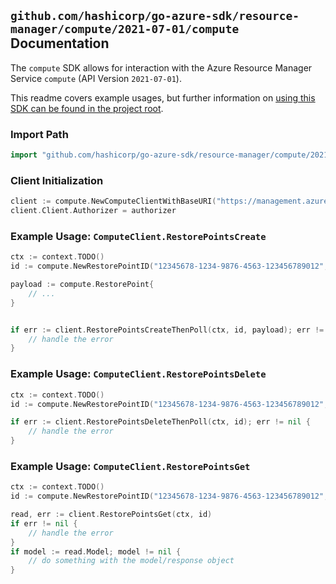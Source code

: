 
## `github.com/hashicorp/go-azure-sdk/resource-manager/compute/2021-07-01/compute` Documentation

The `compute` SDK allows for interaction with the Azure Resource Manager Service `compute` (API Version `2021-07-01`).

This readme covers example usages, but further information on [using this SDK can be found in the project root](https://github.com/hashicorp/go-azure-sdk/tree/main/docs).

### Import Path

```go
import "github.com/hashicorp/go-azure-sdk/resource-manager/compute/2021-07-01/compute"
```


### Client Initialization

```go
client := compute.NewComputeClientWithBaseURI("https://management.azure.com")
client.Client.Authorizer = authorizer
```


### Example Usage: `ComputeClient.RestorePointsCreate`

```go
ctx := context.TODO()
id := compute.NewRestorePointID("12345678-1234-9876-4563-123456789012", "example-resource-group", "restorePointCollectionValue", "restorePointValue")

payload := compute.RestorePoint{
	// ...
}


if err := client.RestorePointsCreateThenPoll(ctx, id, payload); err != nil {
	// handle the error
}
```


### Example Usage: `ComputeClient.RestorePointsDelete`

```go
ctx := context.TODO()
id := compute.NewRestorePointID("12345678-1234-9876-4563-123456789012", "example-resource-group", "restorePointCollectionValue", "restorePointValue")

if err := client.RestorePointsDeleteThenPoll(ctx, id); err != nil {
	// handle the error
}
```


### Example Usage: `ComputeClient.RestorePointsGet`

```go
ctx := context.TODO()
id := compute.NewRestorePointID("12345678-1234-9876-4563-123456789012", "example-resource-group", "restorePointCollectionValue", "restorePointValue")

read, err := client.RestorePointsGet(ctx, id)
if err != nil {
	// handle the error
}
if model := read.Model; model != nil {
	// do something with the model/response object
}
```
